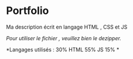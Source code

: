 # Portfolio
Ma description écrit en langage HTML , CSS et JS


*Pour utiliser le fichier , veuillez bien le dezipper.*


*Langages utilisés : 30% HTML 55% JS 15% *



